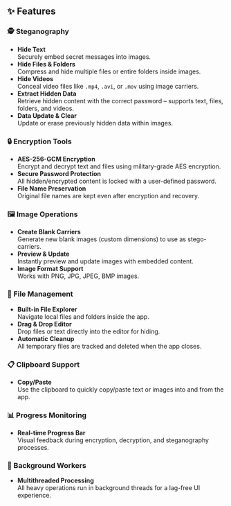 ## ✨ Features

### 🕵️ Steganography
- **Hide Text**  
  Securely embed secret messages into images.
- **Hide Files & Folders**  
  Compress and hide multiple files or entire folders inside images.
- **Hide Videos**  
  Conceal video files like `.mp4`, `.avi`, or `.mov` using image carriers.
- **Extract Hidden Data**  
  Retrieve hidden content with the correct password – supports text, files, folders, and videos.
- **Data Update & Clear**  
  Update or erase previously hidden data within images.

### 🔒 Encryption Tools
- **AES-256-GCM Encryption**  
  Encrypt and decrypt text and files using military-grade AES encryption.
- **Secure Password Protection**  
  All hidden/encrypted content is locked with a user-defined password.
- **File Name Preservation**  
  Original file names are kept even after encryption and recovery.

### 🖼️ Image Operations
- **Create Blank Carriers**  
  Generate new blank images (custom dimensions) to use as stego-carriers.
- **Preview & Update**  
  Instantly preview and update images with embedded content.
- **Image Format Support**  
  Works with PNG, JPG, JPEG, BMP images.

### 🧰 File Management
- **Built-in File Explorer**  
  Navigate local files and folders inside the app.
- **Drag & Drop Editor**  
  Drop files or text directly into the editor for hiding.
- **Automatic Cleanup**  
  All temporary files are tracked and deleted when the app closes.

### 📋 Clipboard Support
- **Copy/Paste**  
  Use the clipboard to quickly copy/paste text or images into and from the app.

### 📊 Progress Monitoring
- **Real-time Progress Bar**  
  Visual feedback during encryption, decryption, and steganography processes.

### 🧵 Background Workers
- **Multithreaded Processing**  
  All heavy operations run in background threads for a lag-free UI experience.

